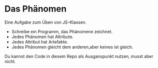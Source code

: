# Das Phänomen

Eine Aufgabe zum Üben von JS-Klassen.

- Schreibe ein Programm, das Phänomene zeichnet.
- Jedes Phänomen hat Attribute.
- Jedes Attribut hat Artefakte.
- Jedes Phänomen gleicht dem anderen,aber keines ist gleich.

Du kannst den Code in diesem Repo als Ausganspunkt nutzen, musst aber nicht.